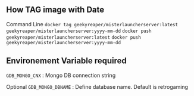 ﻿
## How TAG image with Date

Command Line
`docker tag geekyreaper/misterlauncherserver:latest geekyreaper/misterlauncherserver:yyyy-mm-dd`
`docker push geekyreaper/misterlauncherserver:latest`
`docker push geekyreaper/misterlauncherserver:yyyy-mm-dd`

## Environement Variable required
`GDB_MONGO_CNX` : Mongo DB connection string

Optional
`GDB_MONGO_DBNAME` : Define database name. Default is retrogaming